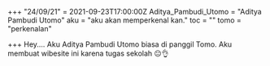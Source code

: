+++
"24/09/21" = 2021-09-23T17:00:00Z
Aditya_Pambudi_Utomo = "Aditya Pambudi Utomo"
aku = "aku akan memperkenal kan."
toc = ""
tomo = "perkenalan"

+++
Hey.... Aku Aditya Pambudi Utomo biasa di panggil Tomo. Aku membuat wibesite ini karena tugas sekolah 😐👌
